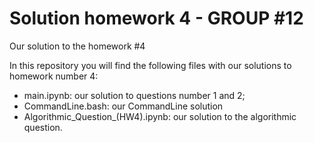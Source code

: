 # Solution homework 4 - GROUP #12

Our solution to the homework #4

In this repository you will find the following files with our solutions to homework number 4:

- main.ipynb: our solution to questions number 1 and 2;
- CommandLine.bash: our CommandLine solution
- Algorithmic_Question_(HW4).ipynb: our solution to the algorithmic question.
